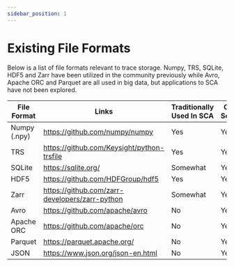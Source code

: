 ```yaml
---
sidebar_position: 1
---
```


# Existing File Formats

Below is a list of file formats relevant to trace storage. Numpy, TRS, SQLite, HDF5 and Zarr have been utilized in the community previously while Avro, Apache ORC and Parquet are all used in big data, but applications to SCA have not been explored.

| File Format  | Links                                          | Traditionally Used In SCA | Open Source |
|--------------|------------------------------------------------|---------------------------|-------------|
| Numpy (.npy) | https://github.com/numpy/numpy                 | Yes                       | Yes         |
| TRS          | https://github.com/Keysight/python-trsfile     | Yes                       | Yes         |
| SQLite       | https://sqlite.org/                            | Somewhat                  | Yes         |
| HDF5         | https://github.com/HDFGroup/hdf5               | Yes                       | Yes         |
| Zarr         | https://github.com/zarr-developers/zarr-python | Somewhat                  | Yes         |
| Avro         | https://github.com/apache/avro                 | No                        | Yes         |
| Apache ORC   | https://github.com/apache/orc                  | No                        | Yes         |
| Parquet      | https://parquet.apache.org/                    | No                        | Yes         |
|JSON | https://www.json.org/json-en.html | No | Yes
